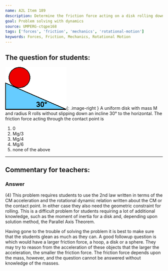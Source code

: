 ```yaml
---
name: A2L Item 189
description: Determine the friction force acting on a disk rolling down an incline.
goal: Problem solving with dynamics
source: UMPERG-ctqpe168
tags: ['forces', 'friction', 'mechanics', 'rotational-motion']
keywords: Forces, Friction, Mechanics, Rotational Motion
---
```


## The question for students:

![Item189_fig1.gif](../images/Item189_fig1.gif){: .image-right } A
uniform disk with mass M and radius R rolls without slipping down an
incline 30&deg; to the horizontal.  The friction force acting through
the contact point  is

1. 0
2. Mg/3
3. Mg/4
4. Mg/6
5. none of the above




<hr/>

## Commentary for teachers:

### Answer 

(4) This problem requires students to use the 2nd law written in
terms of the CM acceleration and the rotational dynamic relation written
about the CM or the contact point. In either case they also need the
geometric constraint for rolling. This is a difficult problem for
students requiring a lot of additional knowledge, such as the moment of
inertia for a disk and, depending upon solution method, the Parallel
Axis Theorem.

Having gone to the trouble of solving the problem it is best to make
sure that the students glean as much as they can. A good followup
question is which would have a larger friction force, a hoop, a disk or
a sphere. They may try to reason from the acceleration of these objects
that the larger the acceleration, the smaller the friction force. The
friction force depends upon the mass, however, and the question cannot
be answered without knowledge of the masses.
